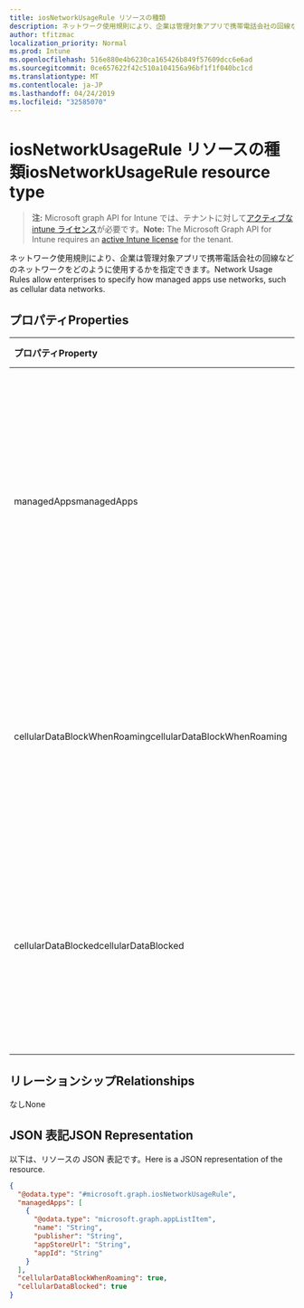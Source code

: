 ```yaml
---
title: iosNetworkUsageRule リソースの種類
description: ネットワーク使用規則により、企業は管理対象アプリで携帯電話会社の回線などのネットワークをどのように使用するかを指定できます。
author: tfitzmac
localization_priority: Normal
ms.prod: Intune
ms.openlocfilehash: 516e880e4b6230ca165426b849f57609dcc6e6ad
ms.sourcegitcommit: 0ce657622f42c510a104156a96bf1f1f040bc1cd
ms.translationtype: MT
ms.contentlocale: ja-JP
ms.lasthandoff: 04/24/2019
ms.locfileid: "32585070"
---
```

# <a name="iosnetworkusagerule-resource-type"></a><span data-ttu-id="89c92-103">iosNetworkUsageRule リソースの種類</span><span class="sxs-lookup"><span data-stu-id="89c92-103">iosNetworkUsageRule resource type</span></span>

> <span data-ttu-id="89c92-104">**注:** Microsoft graph API for Intune では、テナントに対して[アクティブな intune ライセンス](https://go.microsoft.com/fwlink/?linkid=839381)が必要です。</span><span class="sxs-lookup"><span data-stu-id="89c92-104">**Note:** The Microsoft Graph API for Intune requires an [active Intune license](https://go.microsoft.com/fwlink/?linkid=839381) for the tenant.</span></span>

<span data-ttu-id="89c92-105">ネットワーク使用規則により、企業は管理対象アプリで携帯電話会社の回線などのネットワークをどのように使用するかを指定できます。</span><span class="sxs-lookup"><span data-stu-id="89c92-105">Network Usage Rules allow enterprises to specify how managed apps use networks, such as cellular data networks.</span></span>

## <a name="properties"></a><span data-ttu-id="89c92-106">プロパティ</span><span class="sxs-lookup"><span data-stu-id="89c92-106">Properties</span></span>
|<span data-ttu-id="89c92-107">プロパティ</span><span class="sxs-lookup"><span data-stu-id="89c92-107">Property</span></span>|<span data-ttu-id="89c92-108">型</span><span class="sxs-lookup"><span data-stu-id="89c92-108">Type</span></span>|<span data-ttu-id="89c92-109">説明</span><span class="sxs-lookup"><span data-stu-id="89c92-109">Description</span></span>|
|:---|:---|:---|
|<span data-ttu-id="89c92-110">managedApps</span><span class="sxs-lookup"><span data-stu-id="89c92-110">managedApps</span></span>|<span data-ttu-id="89c92-111">[appListItem](../resources/intune-deviceconfig-applistitem.md) コレクション</span><span class="sxs-lookup"><span data-stu-id="89c92-111">[appListItem](../resources/intune-deviceconfig-applistitem.md) collection</span></span>|<span data-ttu-id="89c92-112">このルールが適用される管理対象アプリに関する情報です。</span><span class="sxs-lookup"><span data-stu-id="89c92-112">Information about the managed apps that this rule is going to apply to.</span></span> <span data-ttu-id="89c92-113">このコレクションには、最大で 500 個の要素を含めることができます。</span><span class="sxs-lookup"><span data-stu-id="89c92-113">This collection can contain a maximum of 500 elements.</span></span>|
|<span data-ttu-id="89c92-114">cellularDataBlockWhenRoaming</span><span class="sxs-lookup"><span data-stu-id="89c92-114">cellularDataBlockWhenRoaming</span></span>|<span data-ttu-id="89c92-115">Boolean</span><span class="sxs-lookup"><span data-stu-id="89c92-115">Boolean</span></span>|<span data-ttu-id="89c92-116">true に設定すると、ローミングの際、対応する管理対象アプリで携帯電話データを使用できなくなります。</span><span class="sxs-lookup"><span data-stu-id="89c92-116">If set to true, corresponding managed apps will not be allowed to use cellular data when roaming.</span></span>|
|<span data-ttu-id="89c92-117">cellularDataBlocked</span><span class="sxs-lookup"><span data-stu-id="89c92-117">cellularDataBlocked</span></span>|<span data-ttu-id="89c92-118">Boolean</span><span class="sxs-lookup"><span data-stu-id="89c92-118">Boolean</span></span>|<span data-ttu-id="89c92-119">true に設定すると、いかなる場合でも、対応する管理対象アプリで携帯電話データを使用できなくなります。</span><span class="sxs-lookup"><span data-stu-id="89c92-119">If set to true, corresponding managed apps will not be allowed to use cellular data at any time.</span></span>|

## <a name="relationships"></a><span data-ttu-id="89c92-120">リレーションシップ</span><span class="sxs-lookup"><span data-stu-id="89c92-120">Relationships</span></span>
<span data-ttu-id="89c92-121">なし</span><span class="sxs-lookup"><span data-stu-id="89c92-121">None</span></span>

## <a name="json-representation"></a><span data-ttu-id="89c92-122">JSON 表記</span><span class="sxs-lookup"><span data-stu-id="89c92-122">JSON Representation</span></span>
<span data-ttu-id="89c92-123">以下は、リソースの JSON 表記です。</span><span class="sxs-lookup"><span data-stu-id="89c92-123">Here is a JSON representation of the resource.</span></span>
<!-- {
  "blockType": "resource",
  "@odata.type": "microsoft.graph.iosNetworkUsageRule"
}
-->
``` json
{
  "@odata.type": "#microsoft.graph.iosNetworkUsageRule",
  "managedApps": [
    {
      "@odata.type": "microsoft.graph.appListItem",
      "name": "String",
      "publisher": "String",
      "appStoreUrl": "String",
      "appId": "String"
    }
  ],
  "cellularDataBlockWhenRoaming": true,
  "cellularDataBlocked": true
}
```



